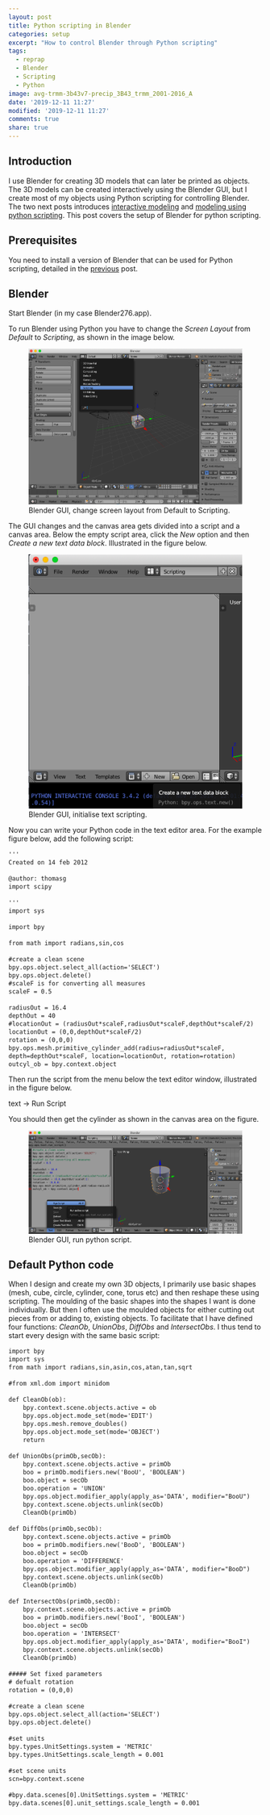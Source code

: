 ```yaml
---
layout: post
title: Python scripting in Blender
categories: setup
excerpt: "How to control Blender through Python scripting"
tags:
  - reprap
  - Blender
  - Scripting
  - Python
image: avg-trmm-3b43v7-precip_3B43_trmm_2001-2016_A
date: '2019-12-11 11:27'
modified: '2019-12-11 11:27'
comments: true
share: true
---
```


## Introduction

I use <span class='app'>Blender</span> for creating 3D models that can later be printed as objects. The 3D models can be created interactively using the <span class='app'>Blender</span> GUI, but I create most of my objects using Python scripting for controlling <span class='app'>Blender</span>. The two next posts introduces [interactive modeling](../reprap-blender-rudder-part1) and [modeling using python scripting](../reprap-blender-rudder-part2). This post covers the setup of <span class='app'>Blender</span> for python scripting.

## Prerequisites

You need to install a version of <span class='app'>Blender</span> that can be used for Python scripting, detailed in the [previous](../reprap-software/) post.

## Blender

Start <span class='app'>Blender</span> (in my case Blender276.app).

To run <span class='app'>Blender</span> using Python you have to change the _Screen Layout_ from _Default_ to _Scripting_, as shown in the image below.

<figure>
<img src="../../images/blender-python01.png">
<figcaption> Blender GUI, change screen layout from Default to Scripting.</figcaption>
</figure>

The GUI changes and the canvas area gets divided into a script and a canvas area. Below the empty script area, click the _New_ option and then _Create a new text data block_. Illustrated in the figure below.

<figure>
<img src="../../images/blender-python02.png">
<figcaption> Blender GUI, initialise text scripting.</figcaption>
</figure>

Now you can write your Python code in the text editor area. For the example figure below, add the following script:

```
'''
Created on 14 feb 2012

@author: thomasg
import scipy

'''
import sys

import bpy

from math import radians,sin,cos

#create a clean scene
bpy.ops.object.select_all(action='SELECT')
bpy.ops.object.delete()
#scaleF is for converting all measures
scaleF = 0.5

radiusOut = 16.4
depthOut = 40
#locationOut = (radiusOut*scaleF,radiusOut*scaleF,depthOut*scaleF/2)
locationOut = (0,0,depthOut*scaleF/2)
rotation = (0,0,0)
bpy.ops.mesh.primitive_cylinder_add(radius=radiusOut*scaleF, depth=depthOut*scaleF, location=locationOut, rotation=rotation)
outcyl_ob = bpy.context.object
```

Then run the script from the menu below the text editor window, illustrated in the figure below.

<span class='menu'>text -> Run Script</span>

You should then get the cylinder as shown in the canvas area on the figure.

<figure>
<img src="../../images/blender-python03.png">
<figcaption> Blender GUI, run python script.</figcaption>
</figure>

## Default Python code

When I design and create my own 3D objects, I primarily use basic shapes (mesh, cube, circle, cylinder, cone, torus etc) and then reshape these using scripting. The moulding of the basic shapes into the shapes I want is done individually. But then I often use the moulded objects for either cutting out pieces from or adding to, existing objects. To facilitate that I have defined four functions: _CleanOb_, _UnionObs_, _DiffObs_ and _IntersectObs_. I thus tend to start every design with the same basic script:

```
import bpy
import sys
from math import radians,sin,asin,cos,atan,tan,sqrt

#from xml.dom import minidom

def CleanOb(ob):
    bpy.context.scene.objects.active = ob
    bpy.ops.object.mode_set(mode='EDIT')
    bpy.ops.mesh.remove_doubles()
    bpy.ops.object.mode_set(mode='OBJECT')
    return

def UnionObs(primOb,secOb):
    bpy.context.scene.objects.active = primOb
    boo = primOb.modifiers.new('BooU', 'BOOLEAN')
    boo.object = secOb
    boo.operation = 'UNION'
    bpy.ops.object.modifier_apply(apply_as='DATA', modifier="BooU")
    bpy.context.scene.objects.unlink(secOb)
    CleanOb(primOb)

def DiffObs(primOb,secOb):
    bpy.context.scene.objects.active = primOb
    boo = primOb.modifiers.new('BooD', 'BOOLEAN')
    boo.object = secOb
    boo.operation = 'DIFFERENCE'
    bpy.ops.object.modifier_apply(apply_as='DATA', modifier="BooD")
    bpy.context.scene.objects.unlink(secOb)
    CleanOb(primOb)

def IntersectObs(primOb,secOb):
    bpy.context.scene.objects.active = primOb
    boo = primOb.modifiers.new('BooI', 'BOOLEAN')
    boo.object = secOb
    boo.operation = 'INTERSECT'
    bpy.ops.object.modifier_apply(apply_as='DATA', modifier="BooI")
    bpy.context.scene.objects.unlink(secOb)
    CleanOb(primOb)

##### Set fixed parameters
# defualt rotation
rotation = (0,0,0)

#create a clean scene
bpy.ops.object.select_all(action='SELECT')
bpy.ops.object.delete()

#set units
bpy.types.UnitSettings.system = 'METRIC'
bpy.types.UnitSettings.scale_length = 0.001

#set scene units
scn=bpy.context.scene

#bpy.data.scenes[0].UnitSettings.system = 'METRIC'
bpy.data.scenes[0].unit_settings.scale_length = 0.001
```
